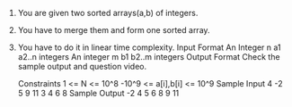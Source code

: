 1. You are given two sorted arrays(a,b) of integers.
2. You have to merge them and form one sorted array.
3. You have to do it in linear time complexity.
   Input Format
   An Integer n
   a1
   a2..n integers
   An integer m
   b1
   b2..m integers
   Output Format
   Check the sample output and question video.

   Constraints
   1 <= N <= 10^8
   -10^9 <= a[i],b[i] <= 10^9
   Sample Input
   4
   -2
   5
   9
   11
   3
   4
   6
   8
   Sample Output
   -2
   4
   5
   6
   8
   9
   11
